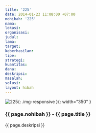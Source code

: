 ```yaml
---
title: '225'
date: 2014-01-23 11:08:00 +07:00
nohibah: '225'
nama:
lokasi:
organisasi:
judul:
lama:
target:
keberhasilan:
tipe:
strategi:
kuantitas:
dana:
deskripsi:
masalah:
solusi:
layout: hibah
---
```


![225](/static/img/hibahcms/225.png){: .img-responsive }{: width="350" }

### {{ page.nohibah }} - {{ page.title }}

{{ page.deskripsi }}
